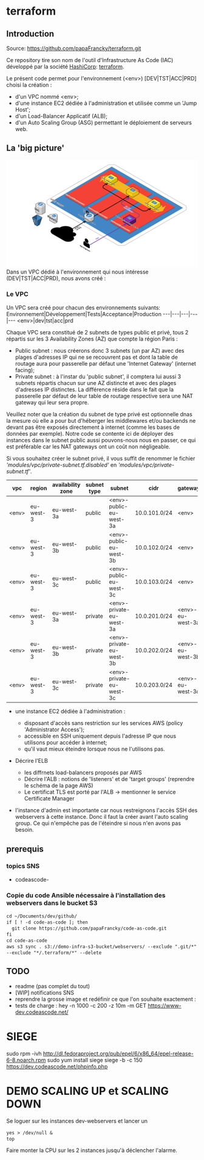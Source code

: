 # terraform

## Introduction

Source: https://github.com/papaFrancky/terraform.git

Ce repository tire son nom de l'outil d'Infrastructure As Code (IAC) développé par la société [HashiCorp](https://www.hashicorp.com/): [terraform](https://www.terraform.io/).

Le présent code permet pour l'environnement (\<env\>) [DEV|TST|ACC|PRD] choisi la création :
* d'un VPC nommé \<env\>;
* d'une instance EC2 dédiée à l'administration et utilisée comme un 'Jump Host';
* d'un Load-Balancer Applicatif (ALB);
* d'un Auto Scaling Group (ASG) permettant le déploiement de serveurs web.



## La 'big picture'

![big picture](presentation/images/terraform.alb-asg.png)
Dans un VPC dédié à l'environnement qui nous intéresse (DEV|TST|ACC|PRD), nous avons créé :

### Le VPC

Un VPC sera créé pour chacun des environnements suivants:
Environnement|Développement|Tests|Acceptance|Production
---|---|---|---|---
\<env\>|dev|tst|acc|prd

Chaque VPC sera constitué de 2 subnets de types public et privé, tous 2 répartis sur les 3 Availability Zones (AZ) que compte la région Paris :
* Public subnet : nous créerons donc 3 subnets (un par AZ) avec des plages d'adresses IP qui ne se recouvrent pas et dont la table de routage aura pour passerelle par défaut une 'Internet Gateway' (internet facing);
* Private subnet : à l'instar du 'public subnet', il comptera lui aussi 3 subnets répartis chacun sur une AZ distincte et avec des plages d'adresses IP distinctes. La différence réside dans le fait que la passerelle par défaut de leur table de routage respective sera une NAT gateway qui leur sera propre.

Veuillez noter que la création du subnet de type privé est optionnelle dnas la mesure où elle a pour but d'héberger les middlewares et/ou backends ne devant pas être exposés directement à internet (comme les bases de données par exemple). Notre code se contente ici de déployer des instances dans le subnet public aussi pouvons-nous nous en passer, ce qui est préférable car les NAT gateways ont un coût non négligeable.

Si vous souhaitez créer le subnet privé, il vous suffit de renommer le fichier *'modules/vpc/private-subnet.tf.disabled'* en *'modules/vpc/private-subnet.tf'*.

vpc|region|availability zone|subnet type|subnet|cidr|gateway|internet facing
---|---|---|---|---|---|---|---
\<env\>|eu-west-3|eu-west-3a|public|\<env\>-public-eu-west-3a|10.0.101.0/24|\<env\>|yes
\<env\>|eu-west-3|eu-west-3b|public|\<env\>-public-eu-west-3b|10.0.102.0/24|\<env\>|yes
\<env\>|eu-west-3|eu-west-3c|public|\<env\>-public-eu-west-3c|10.0.103.0/24|\<env\>|yes
\<env\>|eu-west-3|eu-west-3a|private|\<env\>-private-eu-west-3a|10.0.201.0/24|\<env\>-eu-west-3a|no
\<env\>|eu-west-3|eu-west-3b|private|\<env\>-private-eu-west-3b|10.0.202.0/24|\<env\>-eu-west-3b|no
\<env\>|eu-west-3|eu-west-3c|private|\<env\>-private-eu-west-3c|10.0.203.0/24|\<env\>-eu-west-3c|no

 


- une instance EC2 dédiée à l'administration :
  - disposant d'accès sans restriction sur les services AWS (policy 'Administrator Access');
  - accessible en SSH uniquement depuis l'adresse IP que nous utilisons pour accéder à internet;
  - qu'il vaut mieux éteindre lorsque nous ne l'utilisons pas.

- Décrire l'ELB
  - les diffrnets load-balancers proposés par AWS
  - Décrire l'ALB : notions de 'listeners' et de 'target groups' (reprendre le schéma de la page AWS)
  - Le certificat TLS est porté par l'ALB -> mentionner le service Certificate Manager

- l'instance d'admin est importante car nous restreignons l'accès SSH des webservers à cette instance.
  Donc il faut la créer avant l'auto scaling group.
  Ce qui n'empêche pas de l'éteindre si nous n'en avons pas besoin.

## prerequis

### topics SNS
- codeascode-<env>

 ### Copie du code Ansible nécessaire à l'installation des webservers dans le bucket S3

    cd ~/Documents/dev/github/
    if [ ! -d code-as-code ]; then
      git clone https://github.com/papaFrancky/code-as-code.git
    fi
    cd code-as-code
    aws s3 sync . s3://demo-infra-s3-bucket/webservers/ --exclude ".git/*" --exclude "*/.terraform/*" --delete


## TODO

- readme (pas complet du tout)
- [WIP] notifications SNS
- reprendre la grosse image et redéfinir ce que l'on souhaite exactement :
- tests de charge : hey -n 1000 -c 200 -z 10m  -m GET https://www-dev.codeascode.net/


# SIEGE
sudo rpm -ivh http://dl.fedoraproject.org/pub/epel/6/x86_64/epel-release-6-8.noarch.rpm
sudo yum install siege
siege -b -c 150 https://dev.codeascode.net/phpinfo.php

# DEMO SCALING UP et SCALING DOWN
Se loguer sur les instances dev-webservers et lancer un

    yes > /dev/null &
    top
Faire monter la CPU sur les 2 instances jusqu'à déclencher l'alarme.
